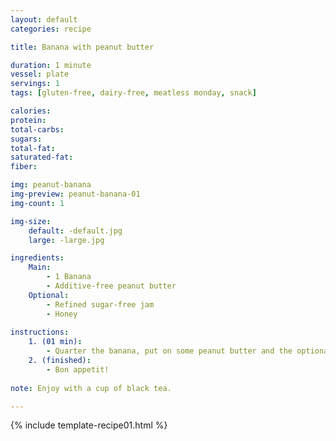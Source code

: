 ```yaml
---
layout: default
categories: recipe

title: Banana with peanut butter

duration: 1 minute
vessel: plate
servings: 1
tags: [gluten-free, dairy-free, meatless monday, snack]

calories: 
protein: 
total-carbs: 
sugars: 
total-fat:
saturated-fat: 
fiber: 

img: peanut-banana
img-preview: peanut-banana-01
img-count: 1

img-size:
    default: -default.jpg
    large: -large.jpg

ingredients:
    Main:
        - 1 Banana
        - Additive-free peanut butter
    Optional:
        - Refined sugar-free jam
        - Honey
        
instructions:
    1. (01 min): 
        - Quarter the banana, put on some peanut butter and the optional jam or honey.
    2. (finished): 
        - Bon appetit!
  
note: Enjoy with a cup of black tea. 

---
```



{% include template-recipe01.html %}

